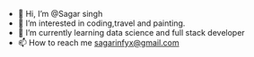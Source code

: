 - 👋 Hi, I’m @Sagar singh
- 👀 I’m interested in coding,travel and painting.
- 🌱 I’m currently learning data science and full stack developer
- 📫 How to reach me sagarinfyx@gmail.com

<!---
Sagarinfyx/Sagarinfyx is a ✨ special ✨ repository because its `README.md` (this file) appears on your GitHub profile.
You can click the Preview link to take a look at your changes.
--->
